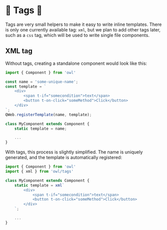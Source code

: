 # 🦉 Tags 🦉

Tags are very small helpers to make it easy to write inline templates. There is
only one currently available tag: `xml`, but we plan to add other tags later,
such as a `css` tag, which will be used to write single file components.

## XML tag

Without tags, creating a standalone component would look like this:

```js
import { Component } from 'owl'

const name = 'some-unique-name';
const template = `
    <div>
        <span t-if="somecondition">text</span>
        <button t-on-click="someMethod">Click</button>
    </div>
`;
QWeb.registerTemplate(name, template);

class MyComponent extends Component {
    static template = name;

    ...
}
```

With tags, this process is slightly simplified. The name is uniquely generated,
and the template is automatically registered:

```js
import { Component } from 'owl'
import { xml } from 'owl/tags'

class MyComponent extends Component {
    static template = xml`
        <div>
            <span t-if="somecondition">text</span>
            <button t-on-click="someMethod">Click</button>
        </div>
    `;

    ...
}
```
